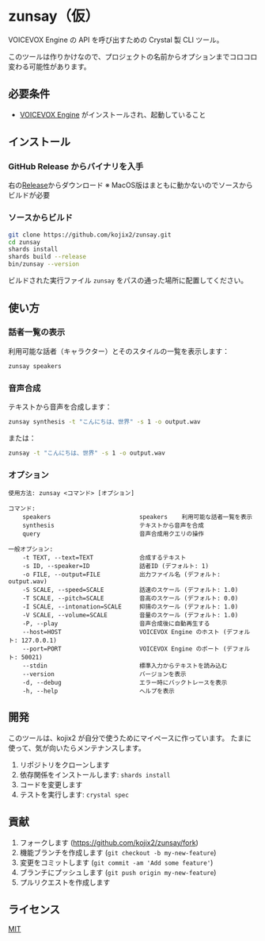 # zunsay（仮）

VOICEVOX Engine の API を呼び出すための Crystal 製 CLI ツール。

このツールは作りかけなので、プロジェクトの名前からオプションまでコロコロ変わる可能性があります。

## 必要条件

- [VOICEVOX Engine](https://github.com/VOICEVOX/voicevox_engine) がインストールされ、起動していること

## インストール

### GitHub Release からバイナリを入手

右の[Release](https://github.com/kojix2/zunsay/releases)からダウンロード
※ MacOS版はまともに動かないのでソースからビルドが必要

### ソースからビルド

```bash
git clone https://github.com/kojix2/zunsay.git
cd zunsay
shards install
shards build --release
bin/zunsay --version
```

ビルドされた実行ファイル `zunsay` をパスの通った場所に配置してください。

## 使い方

### 話者一覧の表示

利用可能な話者（キャラクター）とそのスタイルの一覧を表示します：

```bash
zunsay speakers
```

### 音声合成

テキストから音声を合成します：

```bash
zunsay synthesis -t "こんにちは、世界" -s 1 -o output.wav
```

または：

```bash
zunsay -t "こんにちは、世界" -s 1 -o output.wav
```

### オプション

```
使用方法: zunsay <コマンド> [オプション]

コマンド:
    speakers                         speakers    利用可能な話者一覧を表示
    synthesis                        テキストから音声を合成
    query                            音声合成用クエリの操作

一般オプション:
    -t TEXT, --text=TEXT             合成するテキスト
    -s ID, --speaker=ID              話者ID (デフォルト: 1)
    -o FILE, --output=FILE           出力ファイル名 (デフォルト: output.wav)
    -S SCALE, --speed=SCALE          話速のスケール (デフォルト: 1.0)
    -T SCALE, --pitch=SCALE          音高のスケール (デフォルト: 0.0)
    -I SCALE, --intonation=SCALE     抑揚のスケール (デフォルト: 1.0)
    -V SCALE, --volume=SCALE         音量のスケール (デフォルト: 1.0)
    -P, --play                       音声合成後に自動再生する
    --host=HOST                      VOICEVOX Engine のホスト (デフォルト: 127.0.0.1)
    --port=PORT                      VOICEVOX Engine のポート (デフォルト: 50021)
    --stdin                          標準入力からテキストを読み込む
    --version                        バージョンを表示
    -d, --debug                      エラー時にバックトレースを表示
    -h, --help                       ヘルプを表示
```

## 開発

このツールは、kojix2 が自分で使うためにマイペースに作っています。
たまに使って、気が向いたらメンテナンスします。

1. リポジトリをクローンします
2. 依存関係をインストールします: `shards install`
3. コードを変更します
4. テストを実行します: `crystal spec`

## 貢献

1. フォークします (<https://github.com/kojix2/zunsay/fork>)
2. 機能ブランチを作成します (`git checkout -b my-new-feature`)
3. 変更をコミットします (`git commit -am 'Add some feature'`)
4. ブランチにプッシュします (`git push origin my-new-feature`)
5. プルリクエストを作成します

## ライセンス

[MIT](LICENSE)
